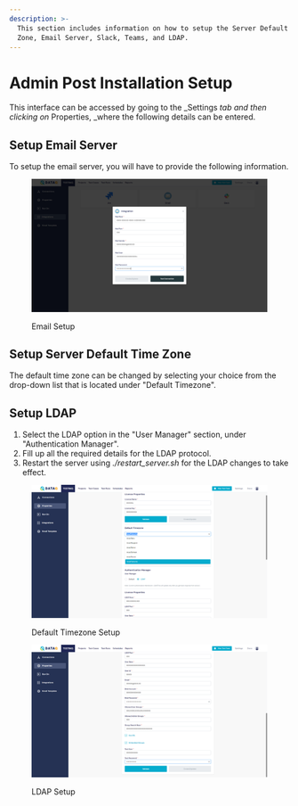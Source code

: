 ```yaml
---
description: >-
  This section includes information on how to setup the Server Default Time
  Zone, Email Server, Slack, Teams, and LDAP.
---
```


# Admin Post Installation Setup

This interface can be accessed by going to the \_Settings _tab and then clicking on_ Properties, \_where the following details can be entered.

## Setup Email Server

To setup the email server, you will have to provide the following information.

<figure><img src="../.gitbook/assets/Screenshot (444).png" alt=""><figcaption><p>Email Setup</p></figcaption></figure>

## Setup Server Default Time Zone

The default time zone can be changed by selecting your choice from the drop-down list that is located under "Default Timezone".

## Setup LDAP

1. Select the LDAP option in the "User Manager" section, under "Authentication Manager".
2. Fill up all the required details for the LDAP protocol.
3. Restart the server using _./restart\_server.sh_ for the LDAP changes to take effect.

<figure><img src="../.gitbook/assets/Screenshot (446).png" alt=""><figcaption><p>Default Timezone Setup</p></figcaption></figure>

<figure><img src="../.gitbook/assets/Screenshot (447).png" alt=""><figcaption><p>LDAP Setup</p></figcaption></figure>
